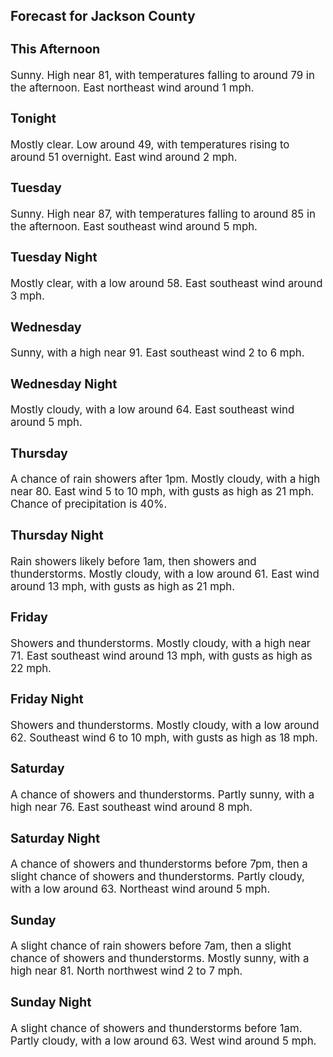 <div>
   <h2>Forecast for Jackson County</h2>
   <p>
      <div style="font-size:120%">
         <h3>This Afternoon</h3>Sunny. High near 81, with temperatures falling to around 79 in the afternoon. East northeast wind around 1 mph.<br></div>
   </p>
   <p>
      <div style="font-size:120%">
         <h3>Tonight</h3>Mostly clear. Low around 49, with temperatures rising to around 51 overnight. East wind around 2 mph.<br></div>
   </p>
   <p>
      <div style="font-size:120%">
         <h3>Tuesday</h3>Sunny. High near 87, with temperatures falling to around 85 in the afternoon. East southeast wind around 5 mph.<br></div>
   </p>
   <p>
      <div style="font-size:120%">
         <h3>Tuesday Night</h3>Mostly clear, with a low around 58. East southeast wind around 3 mph.<br></div>
   </p>
   <p>
      <div style="font-size:120%">
         <h3>Wednesday</h3>Sunny, with a high near 91. East southeast wind 2 to 6 mph.<br></div>
   </p>
   <p>
      <div style="font-size:120%">
         <h3>Wednesday Night</h3>Mostly cloudy, with a low around 64. East southeast wind around 5 mph.<br></div>
   </p>
   <p>
      <div style="font-size:120%">
         <h3>Thursday</h3>A chance of rain showers after 1pm. Mostly cloudy, with a high near 80. East wind 5 to 10 mph, with gusts as high as 21 mph.
         Chance of precipitation is 40%.<br></div>
   </p>
   <p>
      <div style="font-size:120%">
         <h3>Thursday Night</h3>Rain showers likely before 1am, then showers and thunderstorms. Mostly cloudy, with a low around 61. East wind around 13 mph,
         with gusts as high as 21 mph.<br></div>
   </p>
   <p>
      <div style="font-size:120%">
         <h3>Friday</h3>Showers and thunderstorms. Mostly cloudy, with a high near 71. East southeast wind around 13 mph, with gusts as high as 22
         mph.<br></div>
   </p>
   <p>
      <div style="font-size:120%">
         <h3>Friday Night</h3>Showers and thunderstorms. Mostly cloudy, with a low around 62. Southeast wind 6 to 10 mph, with gusts as high as 18 mph.<br></div>
   </p>
   <p>
      <div style="font-size:120%">
         <h3>Saturday</h3>A chance of showers and thunderstorms. Partly sunny, with a high near 76. East southeast wind around 8 mph.<br></div>
   </p>
   <p>
      <div style="font-size:120%">
         <h3>Saturday Night</h3>A chance of showers and thunderstorms before 7pm, then a slight chance of showers and thunderstorms. Partly cloudy, with a
         low around 63. Northeast wind around 5 mph.<br></div>
   </p>
   <p>
      <div style="font-size:120%">
         <h3>Sunday</h3>A slight chance of rain showers before 7am, then a slight chance of showers and thunderstorms. Mostly sunny, with a high near
         81. North northwest wind 2 to 7 mph.<br></div>
   </p>
   <p>
      <div style="font-size:120%">
         <h3>Sunday Night</h3>A slight chance of showers and thunderstorms before 1am. Partly cloudy, with a low around 63. West wind around 5 mph.<br></div>
   </p>
</div>